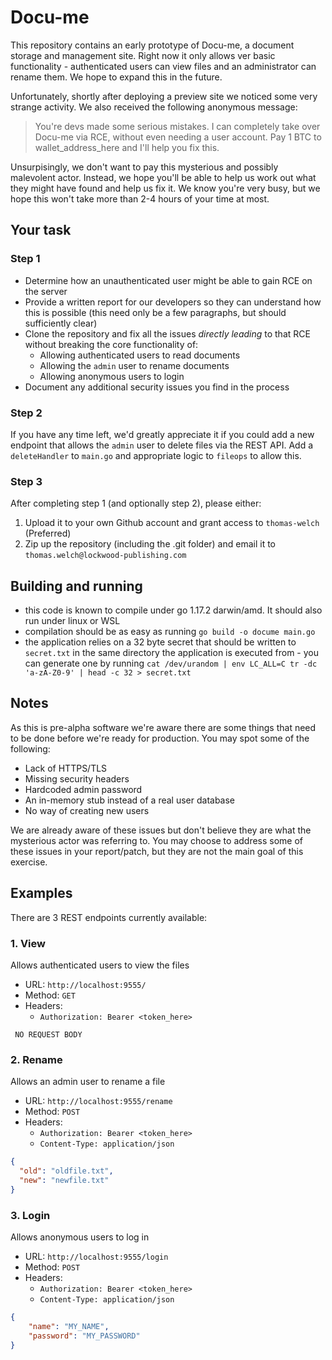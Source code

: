 # Docu-me

This repository contains an early prototype of Docu-me, a document storage and management site. Right now it only allows
ver basic functionality - authenticated users can view files and an administrator can rename them. We hope to expand
this in the future.

Unfortunately, shortly after deploying a preview site we noticed some very strange activity. We also received the 
following anonymous message:

> You're devs made some serious mistakes. I can completely take over Docu-me via RCE, without even needing a user account.
> Pay 1 BTC to wallet_address_here and I'll help you fix this.


Unsurpisingly, we don't want to pay this mysterious and possibly malevolent actor. Instead, we hope you'll be able to
help us work out what they might have found and help us fix it. We know you're very busy, but we hope this won't take
more than 2-4 hours of your time at most.

## Your task

### Step 1

* Determine how an unauthenticated user might be able to gain RCE on the server
* Provide a written report for our developers so they can understand how this is possible (this need only be a few paragraphs, but should sufficiently clear)
* Clone the repository and fix all the issues _directly leading_ to that RCE without breaking the core functionality of:
  * Allowing authenticated users to read documents
  * Allowing the `admin` user to rename documents
  * Allowing anonymous users to login
* Document any additional security issues you find in the process

### Step 2

If you have any time left, we'd greatly appreciate it if you could add a new endpoint that allows the `admin` user to
delete files via the REST API. Add a `deleteHandler` to `main.go` and appropriate logic to `fileops` to allow this.

### Step 3

After completing step 1 (and optionally step 2), please either:

1. Upload it to your own Github account and grant access to `thomas-welch` (Preferred)
2. Zip up the repository (including the .git folder) and email it to `thomas.welch@lockwood-publishing.com`

## Building and running

* this code is known to compile under go 1.17.2 darwin/amd. It should also run under linux or WSL
* compilation should be as easy as running `go build -o docume main.go`
* the application relies on a 32 byte secret that should be written to `secret.txt` in the same directory the application is executed from - you can generate one by running `cat /dev/urandom | env LC_ALL=C tr -dc 'a-zA-Z0-9' | head -c 32 > secret.txt`

## Notes

As this is pre-alpha software we're aware there are some things that need to be done before we're ready for production.
You may spot some of the following:

* Lack of HTTPS/TLS
* Missing security headers
* Hardcoded admin password
* An in-memory stub instead of a real user database
* No way of creating new users

We are already aware of these issues but don't believe they are what the mysterious actor was referring to. You may choose
to address some of these issues in your report/patch, but they are not the main goal of this exercise.

## Examples

There are 3 REST endpoints currently available:

### 1. View 

Allows authenticated users to view the files

* URL: `http://localhost:9555/`
* Method: `GET`
* Headers:
  * `Authorization: Bearer <token_here>` 

```
 NO REQUEST BODY
```

### 2. Rename

Allows an admin user to rename a file

* URL: `http://localhost:9555/rename`
* Method: `POST`
* Headers:
  * `Authorization: Bearer <token_here>`
  * `Content-Type: application/json` 
```json
{
  "old": "oldfile.txt",
  "new": "newfile.txt"
}
```

### 3. Login

Allows anonymous users to log in

* URL: `http://localhost:9555/login`
* Method: `POST`
* Headers:
  * `Authorization: Bearer <token_here>`
  * `Content-Type: application/json` 

```json
{
	"name": "MY_NAME",
	"password": "MY_PASSWORD"
}
```